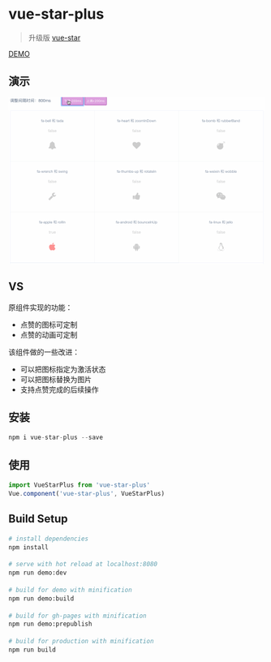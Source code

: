 # vue-star-plus

> 升级版 [vue-star](https://github.com/OYsun/VueStar)

[DEMO](https://savoygu.github.io/vue-star-plus/)

## 演示

![vue-star-plus](vue-star-plus.gif)

## VS

原组件实现的功能：

- 点赞的图标可定制
- 点赞的动画可定制

该组件做的一些改进：

- 可以把图标指定为激活状态
- 可以把图标替换为图片
- 支持点赞完成的后续操作

## 安装

```javascript
npm i vue-star-plus --save
```

## 使用

```javascript
import VueStarPlus from 'vue-star-plus'
Vue.component('vue-star-plus', VueStarPlus)
```

## Build Setup

``` bash
# install dependencies
npm install

# serve with hot reload at localhost:8080
npm run demo:dev

# build for demo with minification
npm run demo:build

# build for gh-pages with minification
npm run demo:prepublish

# build for production with minification
npm run build
```
